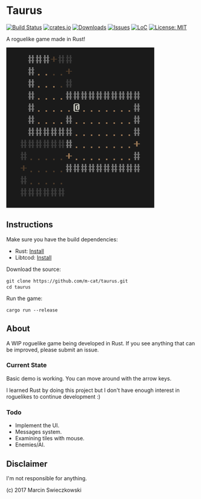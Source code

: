 # Taurus

[![Build Status](https://travis-ci.com/m-cat/taurus.svg?branch=master)](https://travis-ci.com/m-cat/taurus)
[![crates.io](https://img.shields.io/crates/v/taurus.svg)](https://crates.io/crates/taurus)
[![Downloads](https://img.shields.io/crates/d/taurus.svg)](https://crates.io/crates/taurus)
[![Issues](https://img.shields.io/github/issues-raw/m-cat/taurus.svg)](https://github.com/m-cat/taurus/issues)
[![LoC](https://tokei.rs/b1/github/m-cat/taurus)](https://github.com/m-cat/taurus)
[![License: MIT](https://img.shields.io/badge/License-MIT-yellow.svg)](https://opensource.org/licenses/MIT)

A roguelike game made in Rust!

![Descent](https://github.com/m-cat/taurus/blob/master/screenshot.png)

## Instructions

Make sure you have the build dependencies:

* Rust: [Install](https://www.rust-lang.org/en-US/install.html)
* Libtcod: [Install](https://github.com/tomassedovic/tcod-rs#how-to-use-this)

Download the source:

```
git clone https://github.com/m-cat/taurus.git
cd taurus
```

Run the game:

```
cargo run --release
```

## About

A WIP roguelike game being developed in Rust. If you see anything that can be improved, please submit an issue.

### Current State

Basic demo is working. You can move around with the arrow keys.

I learned Rust by doing this project but I don't have enough interest in roguelikes to continue development :)

### Todo

* Implement the UI.
* Messages system.
* Examining tiles with mouse.
* Enemies/AI.

## Disclaimer

I'm not responsible for anything.

(c) 2017 Marcin Swieczkowski
